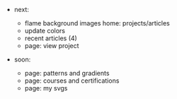 - next: 
    - flame background images home: projects/articles
    - update colors
    - recent articles (4)
    - page: view project


- soon:
    - page: patterns and gradients
    - page: courses and certifications
    - page: my svgs
